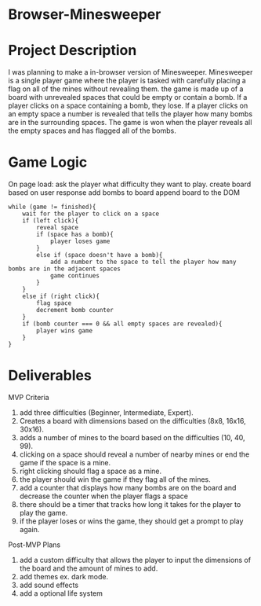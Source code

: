 # Browser-Minesweeper

# Project Description

I was planning to make a in-browser version of Minesweeper. Minesweeper is a single player game where the player is tasked with carefully placing a flag on all of the mines without revealing them. the game is made up of a board with unrevealed spaces that could be empty or contain a bomb. If a player clicks on a space containing a bomb, they lose. If a player clicks on an empty space a number is revealed that tells the player how many bombs are in the surrounding spaces. The game is won when the player reveals all the empty spaces and has flagged all of the bombs.

# Game Logic

On page load: ask the player what difficulty they want to play.
create board based on user response
add bombs to board
append board to the DOM
```
while (game != finished){
    wait for the player to click on a space
    if (left click){
        reveal space
        if (space has a bomb){
            player loses game
        }
        else if (space doesn't have a bomb){
            add a number to the space to tell the player how many bombs are in the adjacent spaces
            game continues
        }
    }
    else if (right click){
        flag space
        decrement bomb counter
    }
    if (bomb counter === 0 && all empty spaces are revealed){
        player wins game
    }
}
```

# Deliverables

MVP Criteria

1. add three difficulties (Beginner, Intermediate, Expert).
2. Creates a board with dimensions based on the difficulties (8x8, 16x16, 30x16).
3. adds a number of mines to the board based on the difficulties (10, 40, 99).
4. clicking on a space should reveal a number of nearby mines or end the game if the space is a mine.
5. right clicking should flag a space as a mine.
6. the player should win the game if they flag all of the mines.
7. add a counter that displays how many bombs are on the board and decrease the counter when the player flags a space
8. there should be a timer that tracks how long it takes for the player to play the game.
9. if the player loses or wins the game, they should get a prompt to play again.

Post-MVP Plans

1. add a custom difficulty that allows the player to input the dimensions of the board and the amount of mines to add.
2. add themes ex. dark mode.
3. add sound effects
4. add a optional life system
